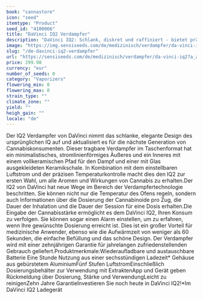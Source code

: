 ```yaml
---
book: "cannastore"
icon: "seed"
itemtype: "Product"
seed_id: "4100066"
title: "DaVinci IQ2 Verdampfer"
description: "DaVinci IQ2: Schlank, diskret und raffiniert - bietet präzise Kontrolle und außergewöhnliche Aromen. ✔Handgerät ✔Leistungsstark ✔Austauschbare Batterie"
image: "https://img.sensiseeds.com/de/medizinisch/verdampfer/da-vinci-iq2-image.png"
slug: "/de-davinci-iq2-verdampfer"
url: "https://sensiseeds.com/de/medizinisch/verdampfer/da-vinci-iq2?a_aid=cannastore"
price: 299.98
currency: "eur"
number_of_seeds: 0
category: "Vaporizers"
flowering_min: 0
flowering_max: 0
strain_type: ""
climate_zone: ""
yield: ""
heigh_gain: ""
locale: "de"
---
```

Der IQ2 Verdampfer von DaVinci nimmt das schlanke, elegante Design des ursprünglichen IQ auf und aktualisiert es für die nächste Generation von Cannabiskonsumenten. Dieser tragbare Verdampfer im Taschenformat hat ein minimalistisches, stromlinienförmiges Äußeres und ein Inneres mit einem vollkeramischen Pfad für den Dampf und einer mit Glas ausgekleideten Keramikschale. In Kombination mit dem einstellbaren Luftstrom und der präzisen Temperaturkontrolle macht dies den IQ2 zur ersten Wahl, um alle Aromen und Wirkungen von Cannabis zu erhalten.Der IQ2 von DaVinci hat neue Wege im Bereich der Verdampfertechnologie beschritten. Sie können nicht nur die Temperatur des Ofens regeln, sondern auch Informationen über die Dosierung der Cannabinoide pro Zug, die Dauer der Inhalation und die Dauer der Session für eine Dosis erhalten.Die Eingabe der Cannabisstärke ermöglicht es dem DaVinci IQ2, Ihren Konsum zu verfolgen. Sie können sogar einen Alarm einstellen, um zu erfahren, wenn Ihre gewünschte Dosierung erreicht ist. Dies ist ein großer Vorteil für medizinische Anwender, ebenso wie die Aufwärmzeit von weniger als 60 Sekunden, die einfache Befüllung und das schöne Design. Der Verdampfer wird mit einer zehnjährigen Garantie für jahrelangen zufriedenstellenden Gebrauch geliefert.Produktmerkmale:Wiederaufladbare und austauschbare Batterie Eine Stunde Nutzung aus einer sechsstündigen Ladezeit* Gehäuse aus gebürstetem AluminiumFünf Stufen LuftstromEinschließlich Dosierungsbehälter zur Verwendung mit ExtraktenApp und Gerät geben Rückmeldung über Dosierung, Stärke und VerwendungLeicht zu reinigenZehn Jahre GarantieInvestieren Sie noch heute in DaVinci IQ2!*Im DaVinci IQ2 Ladegerät
